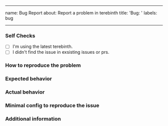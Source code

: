  ---
name: Bug Report
about: Report a problem in terebinth
title: 'Bug: '
labels: bug

---

<!--
  Before reporting: search existing issues and
  ensure you are running neovim >= 0.5 and the
  latest version of terebinth.
-->

### Self Checks

<!-- Check these boxes by placing an X in the middle -->
- [ ] I'm using the latest terebinth.
- [ ] I didn't find the issue in exsisting issues or prs.

### How to reproduce the problem
<!-- Add steps to reproduce with minimal config from below -->

### Expected behavior


### Actual behavior


### Minimal config to reproduce the issue


### Additional information 
